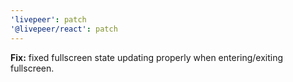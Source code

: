```yaml
---
'livepeer': patch
'@livepeer/react': patch
---
```


**Fix:** fixed fullscreen state updating properly when entering/exiting fullscreen.
